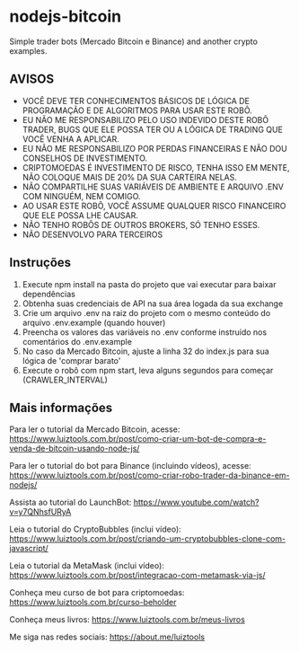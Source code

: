 # nodejs-bitcoin
Simple trader bots (Mercado Bitcoin e Binance) and another crypto examples.

## AVISOS

- VOCÊ DEVE TER CONHECIMENTOS BÁSICOS DE LÓGICA DE PROGRAMAÇÃO E DE ALGORITMOS PARA USAR ESTE ROBÔ.
- EU NÃO ME RESPONSABILIZO PELO USO INDEVIDO DESTE ROBÔ TRADER, BUGS QUE ELE POSSA TER OU A LÓGICA DE TRADING QUE VOCÊ VENHA A APLICAR.
- EU NÃO ME RESPONSABILIZO POR PERDAS FINANCEIRAS E NÃO DOU CONSELHOS DE INVESTIMENTO.
- CRIPTOMOEDAS É INVESTIMENTO DE RISCO, TENHA ISSO EM MENTE, NÃO COLOQUE MAIS DE 20% DA SUA CARTEIRA NELAS.
- NÃO COMPARTILHE SUAS VARIÁVEIS DE AMBIENTE E ARQUIVO .ENV COM NINGUÉM, NEM COMIGO.
- AO USAR ESTE ROBÔ, VOCÊ ASSUME QUALQUER RISCO FINANCEIRO QUE ELE POSSA LHE CAUSAR.
- NÃO TENHO ROBÔS DE OUTROS BROKERS, SÓ TENHO ESSES.
- NÃO DESENVOLVO PARA TERCEIROS

## Instruções

1. Execute npm install na pasta do projeto que vai executar para baixar dependências
2. Obtenha suas credenciais de API na sua área logada da sua exchange
3. Crie um arquivo .env na raiz do projeto com o mesmo conteúdo do arquivo .env.example (quando houver)
4. Preencha os valores das variáveis no .env conforme instruído nos comentários do .env.example
5. No caso da Mercado Bitcoin, ajuste a linha 32 do index.js para sua lógica de 'comprar barato'
5. Execute o robô com npm start, leva alguns segundos para começar (CRAWLER_INTERVAL)

## Mais informações

Para ler o tutorial da Mercado Bitcoin, acesse: https://www.luiztools.com.br/post/como-criar-um-bot-de-compra-e-venda-de-bitcoin-usando-node-js/

Para ler o tutorial do bot para Binance (incluindo vídeos), acesse: https://www.luiztools.com.br/post/como-criar-robo-trader-da-binance-em-nodejs/

Assista ao tutorial do LaunchBot: https://www.youtube.com/watch?v=y7QNhsfURyA

Leia o tutorial do CryptoBubbles (inclui vídeo): https://www.luiztools.com.br/post/criando-um-cryptobubbles-clone-com-javascript/

Leia o tutorial da MetaMask (inclui vídeo): https://www.luiztools.com.br/post/integracao-com-metamask-via-js/

Conheça meu curso de bot para criptomoedas: https://www.luiztools.com.br/curso-beholder

Conheça meus livros: https://www.luiztools.com.br/meus-livros

Me siga nas redes sociais: https://about.me/luiztools
